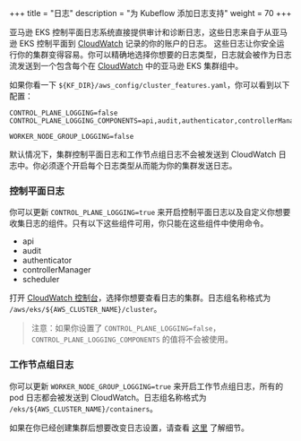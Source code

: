+++
title = "日志"
description = "为 Kubeflow 添加日志支持"
weight = 70
+++

亚马逊 EKS 控制平面日志系统直接提供审计和诊断日志，这些日志来自于从亚马逊 EKS 控制平面到 [CloudWatch](https://aws.amazon.com/cloudwatch/) 记录的你的账户的日志。
这些日志让你安全运行你的集群变得容易。你可以精确地选择你想要的日志类型，日志就会被作为日志流发送到一个包含每个在 [CloudWatch](https://aws.amazon.com/cloudwatch/) 中的亚马逊 EKS 集群组中。

如果你看一下 `${KF_DIR}/aws_config/cluster_features.yaml`，你可以看到以下配置：

```shell
CONTROL_PLANE_LOGGING=false
CONTROL_PLANE_LOGGING_COMPONENTS=api,audit,authenticator,controllerManager,scheduler

WORKER_NODE_GROUP_LOGGING=false
```

默认情况下，集群控制平面日志和工作节点组日志不会被发送到 CloudWatch 日志中。你必须逐个开启每个日志类型从而能为你的集群发送日志。

### 控制平面日志

你可以更新 `CONTROL_PLANE_LOGGING=true` 来开启控制平面日志以及自定义你想要收集日志的组件。只有以下这些组件可用，你只能在这些组件中使用命令。

* api
* audit
* authenticator
* controllerManager
* scheduler

打开 [CloudWatch 控制台](https://console.aws.amazon.com/cloudwatch/home#logs:prefix=/aws/eks)，选择你想要查看日志的集群。日志组名称格式为 `/aws/eks/${AWS_CLUSTER_NAME}/cluster`。

> 注意：如果你设置了 `CONTROL_PLANE_LOGGING=false`，`CONTROL_PLANE_LOGGING_COMPONENTS` 的值将不会被使用。

### 工作节点组日志

你可以更新 `WORKER_NODE_GROUP_LOGGING=true` 来开启工作节点组日志，所有的 pod 日志都会被发送到 CloudWatch。日志组名称格式为 `/eks/${AWS_CLUSTER_NAME}/containers`。

如果在你已经创建集群后想要改变日志设置，请查看 [这里](https://docs.aws.amazon.com/eks/latest/userguide/control-plane-logs.html) 了解细节。
